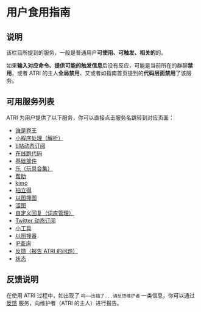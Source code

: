 # 用户食用指南

## 说明
该栏目所提到的服务，一般是普通用户**可使用、可触发、相关的**的。

如果**输入对应命令、提供可能的触发信息**后没有反应，可能是当前所在的群聊**禁用**，或者 ATRI 的主人**全局禁用**、又或者如指南首页提到的**代码层面禁用**了该服务。

## 可用服务列表
ATRI 为用户提供了以下服务，你可以直接点击服务名跳转到对应页面：

- [谁是卷王](../service/anti_effort.md)
- [小程序处理（解析）](../service/applet.md)
- [b站动态订阅](../service/bilibili_dynamic.md)
- [在线跑代码](../service/code_runner.md)
- [基础部件](../service/essential.md)
- [乐（玩具合集）](../service/funny.md)
- [帮助](../service/help.md)
- [kimo](../service/kimo.md)
- [拍立得](../service/polaroid.md)
- [以图搜图](../service/saucenao.md)
- [涩图](../service/setu.md)
- [自定义回复（词库管理）](../service/thesaurus.md)
- [Twitter 动态订阅](../service/twitter.md)
- [小工具](../service/util.md)
- [以图搜番](../service/anime_search.md)
- [IP查询](../service/geoip.md)
- [反馈（报告 ATRI 的问题）](../service/repo.md)
- [状态](../service/status.md)

## 反馈说明
在使用 ATRI 过程中，如出现了 `呜——出错了...请反馈维护者` 一类信息，你可以通过 [反馈](../service/repo.md) 服务，向维护者（ATRI 的主人）进行报告。
